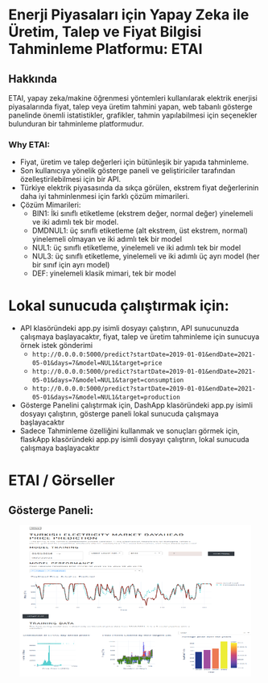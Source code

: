 # Enerji Piyasaları için Yapay Zeka ile Üretim, Talep ve Fiyat Bilgisi Tahminleme Platformu: ETAI

## Hakkında
ETAI, yapay zeka/makine öğrenmesi yöntemleri kullanılarak elektrik enerjisi piyasalarında fiyat, talep veya üretim tahmini yapan, web tabanlı gösterge panelinde önemli istatistikler, grafikler, tahmin yapılabilmesi için seçenekler bulunduran bir tahminleme platformudur.
### Why ETAI:
* Fiyat, üretim ve talep değerleri için bütünleşik bir yapıda tahminleme.
* Son kullanıcıya yönelik gösterge paneli ve geliştiriciler tarafından özelleştirilebilmesi için bir API.
* Türkiye elektrik piyasasında da sıkça görülen, ekstrem fiyat değerlerinin daha iyi tahminlenmesi için farklı çözüm mimarileri.
* Çözüm Mimarileri:
  - BIN1: İki sınıflı etiketleme (ekstrem değer, normal değer) yinelemeli ve iki adımlı tek bir model.
  - DMDNUL1: üç sınıflı etiketleme (alt ekstrem, üst ekstrem, normal) yinelemeli olmayan ve iki adımlı tek bir model
  - NUL1: üç sınıflı etiketleme, yinelemeli ve iki adımlı tek bir model
  - NUL3: üç sınıflı etiketleme, yinelemeli ve iki adımlı üç ayrı model (her bir sınıf için ayrı model)
  - DEF: yinelemeli klasik mimari, tek bir model 
# Lokal sunucuda çalıştırmak için:
* API klasöründeki app.py isimli dosyayı çalıştırın, API sunucunuzda çalışmaya başlayacaktır, fiyat, talep ve üretim tahminleme için sunucuya örnek istek gönderimi
  - ``` http://0.0.0.0:5000/predict?startDate=2019-01-01&endDate=2021-05-01&days=7&model=NUL1&target=price ```
  - ``` http://0.0.0.0:5000/predict?startDate=2019-01-01&endDate=2021-05-01&days=7&model=NUL1&target=consumption ```
  - ``` http://0.0.0.0:5000/predict?startDate=2019-01-01&endDate=2021-05-01&days=7&model=NUL1&target=production ```
* Gösterge Panelini çalıştırmak için, DashApp klasöründeki app.py isimli dosyayı çalıştırın, gösterge paneli lokal sunucuda çalışmaya başlayacaktır
* Sadece Tahminleme özelliğini kullanmak ve sonuçları görmek için, flaskApp klasöründeki app.py isimli dosyayı çalıştırın, lokal sunucuda çalışmaya başlayacaktır
# ETAI / Görseller
## Gösterge Paneli:
<p align="center"> <img width="460" height="300" src="https://raw.githubusercontent.com/etaiplatform/ETAI/master/ETAI_DASH.png"> </p> 
